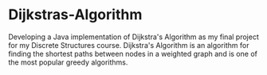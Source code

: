# Dijkstras-Algorithm

Developing a Java implementation of Dijkstra's Algorithm as my final project for my Discrete Structures course. Dijkstra's Algorithm is an algorithm for finding the shortest paths between nodes in a weighted graph and is one of the most popular greedy algorithms.

